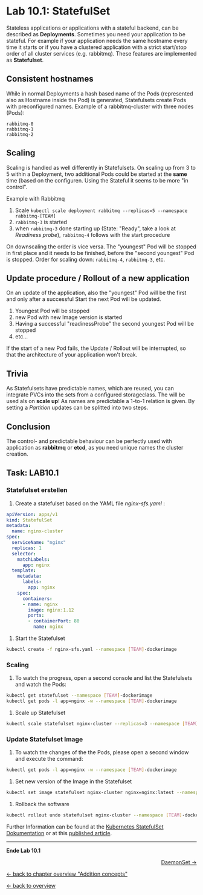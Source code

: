 # Lab 10.1: StatefulSet

Stateless applications or applications with a stateful backend, can be described as **Deployments**. Sometimes you need your application to be stateful.
For example if your application needs the same hostname every time it starts or if you have a clustered application with a strict start/stop order of all cluster services (e.g. rabbitmq).
These features are implemented as **Statefulset**.

## Consistent hostnames
While in normal Deployments a hash based name of the Pods (represented also as Hostname inside the Pod) is generated, Statefulsets create Pods with preconfigured names.
Example of a rabbitmq-cluster with three nodes (Pods):

```
rabbitmq-0
rabbitmq-1
rabbitmq-2
```

## Scaling
Scaling is handled as well differently in Statefulsets.
On scaling up from 3 to 5 within a Deployment, two additional Pods could be started at the __same__ time (based on the configuren. Using the Stateful it seems to be more "in control".

Example with Rabbitmq

1. Scale `kubectl scale deployment rabbitmq --replicas=5 --namespace rabbitmq-[TEAM]`
1. `rabbitmq-3` is started
1. when `rabbitmq-3` done starting up (State: "Ready", take a look at _Readiness probe_), `rabbitmq-4` follows with the start procedure

On downscaling the order is vice versa. The "youngest" Pod will be stopped in first place and it needs to be finished, before the "second youngest" Pod is stopped.
Order for scaling down: `rabbitmq-4`, `rabbitmq-3`, etc.



## Update procedure / Rollout of a new application
On an update of the application, also the "youngest" Pod will be the first and only after a successful Start the next Pod will be updated.

1. Youngest Pod will be stopped
1. new Pod with new Image version is started
1. Having a successful "readinessProbe" the second youngest Pod will be stopped
1. etc...

If the start of a new Pod fails, the Update / Rollout will be interrupted, so that the architecture of your application won't break.

## Trivia
As Statefulsets have predictable names, which are reused, you can integrate PVCs into the sets from a configured storageclass. The will be used als on **scale up**!
As names are predictable a 1-to-1 relation is given. 
By setting a _Partition_ updates can be splitted into two steps.

## Conclusion
The control- and predictable behaviour can be perfectly used with application as __rabbitmq__ or __etcd__, as you need unique names the cluster creation.




## Task: LAB10.1

### Statefulset erstellen
1. Create a statefulset based on the YAML file _nginx-sfs.yaml_ :
```YAML
apiVersion: apps/v1
kind: StatefulSet
metadata:
  name: nginx-cluster
spec:
  serviceName: "nginx"
  replicas: 1
  selector:
    matchLabels:
      app: nginx
  template:
    metadata:
      labels:
        app: nginx
    spec:
      containers:
      - name: nginx
        image: nginx:1.12
        ports:
        - containerPort: 80
          name: nginx
```

1. Start the Statefulset
```bash
kubectl create -f nginx-sfs.yaml --namespace [TEAM]-dockerimage
```

### Scaling

1. To watch the progress, open a second console and list the Statefulsets and watch the Pods:

```bash
kubectl get statefulset --namespace [TEAM]-dockerimage
kubectl get pods -l app=nginx -w --namespace [TEAM]-dockerimage
```

1. Scale up Statefulset
```bash
kubectl scale statefulset nginx-cluster --replicas=3 --namespace [TEAM]-dockerimage
```

### Update Statefulset Image

1. To watch the changes of the the Pods, please open a second window and execute the command:
```bash
kubectl get pods -l app=nginx -w --namespace [TEAM]-dockerimage
```

1. Set new version of the Image in the Statefulset
```bash
kubectl set image statefulset nginx-cluster nginx=nginx:latest --namespace [TEAM]-dockerimage
```

1. Rollback the software
```bash
kubectl rollout undo statefulset nginx-cluster --namespace [TEAM]-dockerimage
```

Further Information can be found at the [Kubernetes StatefulSet Dokumentation](https://kubernetes.io/docs/concepts/workloads/controllers/statefulset/) or at this [published article](https://opensource.com/article/17/2/stateful-applications).


---

**Ende Lab 10.1**

<p width="100px" align="right"><a href="10_2_daemonset.md">DaemonSet →</a></p>

[← back to chapter overview "Addition concepts"](10_additional_concepts.md)

[← back to overview](../README.md)

